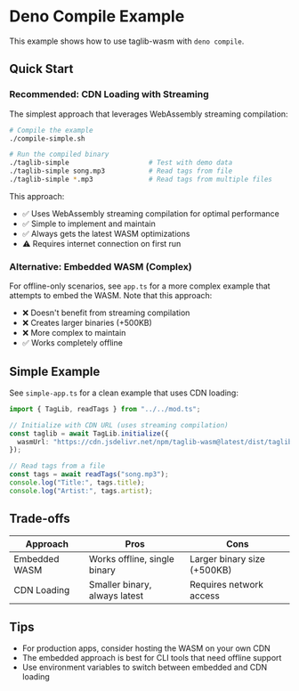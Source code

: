 # Deno Compile Example

This example shows how to use taglib-wasm with `deno compile`.

## Quick Start

### Recommended: CDN Loading with Streaming

The simplest approach that leverages WebAssembly streaming compilation:

```bash
# Compile the example
./compile-simple.sh

# Run the compiled binary
./taglib-simple                    # Test with demo data
./taglib-simple song.mp3           # Read tags from file  
./taglib-simple *.mp3              # Read tags from multiple files
```

This approach:
- ✅ Uses WebAssembly streaming compilation for optimal performance
- ✅ Simple to implement and maintain
- ✅ Always gets the latest WASM optimizations
- ⚠️ Requires internet connection on first run

### Alternative: Embedded WASM (Complex)

For offline-only scenarios, see `app.ts` for a more complex example that attempts to embed the WASM. Note that this approach:
- ❌ Doesn't benefit from streaming compilation
- ❌ Creates larger binaries (+500KB)
- ❌ More complex to maintain
- ✅ Works completely offline

## Simple Example

See `simple-app.ts` for a clean example that uses CDN loading:

```typescript
import { TagLib, readTags } from "../../mod.ts";

// Initialize with CDN URL (uses streaming compilation)
const taglib = await TagLib.initialize({
  wasmUrl: "https://cdn.jsdelivr.net/npm/taglib-wasm@latest/dist/taglib.wasm"
});

// Read tags from a file
const tags = await readTags("song.mp3");
console.log("Title:", tags.title);
console.log("Artist:", tags.artist);
```

## Trade-offs

| Approach | Pros | Cons |
|----------|------|------|
| Embedded WASM | Works offline, single binary | Larger binary size (+500KB) |
| CDN Loading | Smaller binary, always latest | Requires network access |

## Tips

- For production apps, consider hosting the WASM on your own CDN
- The embedded approach is best for CLI tools that need offline support
- Use environment variables to switch between embedded and CDN loading